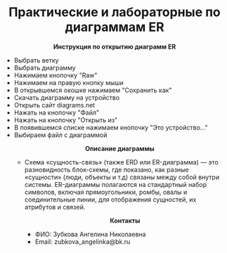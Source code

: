 <h1 align="center">Практические и лабораторные по диаграммам ER</h1> 
<p align="center"><b>Инструкция по открытию диаграмм ER </b></p>
<ul>
  <li> Выбрать ветку </li>
  <li> Выбрать диаграмму </li>
  <li> Нажимаем кнопочку "Raw" </li>
  <li> Нажимаем на правую кнопку мыши </li>
  <li> В открывшемся окошке нажимаем "Сохранить как" </li>
  <li> Скачать диаграмму на устройство </li>
  <li> Открыть сайт diagrams.net </li>
  <li> Нажать на кнопочку "Файл" </li>
  <li> Нажать на кнопочку "Открыть из" </li>
  <li> В появившемся списке нажимаем кнопочку "Это устройство..." </li>
  <li> Выбираем файл с диаграммой </li>
<p align="center"><b>Описание диаграммы </b></p>
<ul>
  <li>
  Схема «сущность-связь» (также ERD или ER-диаграмма) — это разновидность блок-схемы, где показано, как разные «сущности» (люди, объекты и т.д) связаны между собой внутри системы. ER-диаграммы полагаются на стандартный набор символов, включая прямоугольники, ромбы, овалы и соединительные линии, для отображения сущностей, их атрибутов и связей.
  <br>
  </li>
<p align="center"><b>Контакты</b></p>
<ul>
  <li>ФИО: Зубкова Ангелина Николаевна</li>
  <li>Email: zubkova_angelinka@bk.ru</li>
